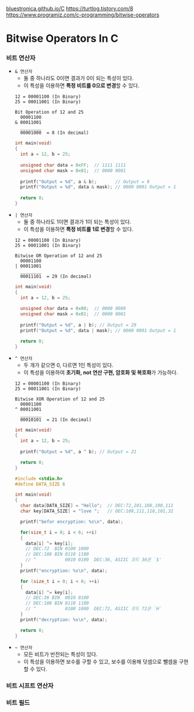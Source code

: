[bluestronica.github.io/C](https://bluestronica.github.io/C)
https://turtlog.tistory.com/8
https://www.programiz.com/c-programming/bitwise-operators

# Bitwise Operators In C


### 비트 연산자
- `& 연산자`
  - 둘 중 하나라도 0이면 결과가 0이 되는 특성이 있다.
  - 이 특성을 이용하면 **특정 비트를 0으로 변경**할 수 있다.
  ```
  12 = 00001100 (In Binary)
  25 = 00011001 (In Binary)

  Bit Operation of 12 and 25
    00001100
  & 00011001
    ________
    00001000  = 8 (In decimal)
  ```
  ```c
  int main(void)
  {
    int a = 12, b = 25;
    
    unsigned char data = 0xFF;  // 1111 1111
    unsigned char mask = 0x01;  // 0000 0001
    
    printf("Output = %d", a & b);       // Output = 8
    printf("Output = %d", data & mask); // 0000 0001 Output = 1
    
    return 0;
  }
  ```
- `| 연산자`
  - 둘 중 하나라도 1이면 결과가 1이 되는 특성이 있다.
  - 이 특성을 이용하면 **특정 비트를 1로 변경**할 수 있다.
  ```
  12 = 00001100 (In Binary)
  25 = 00011001 (In Binary)

  Bitwise OR Operation of 12 and 25
    00001100
  | 00011001
    ________
    00011101  = 29 (In decimal)
  ```
  ```c
  int main(void) 
  {
    int a = 12, b = 25;
    
    unsigned char data = 0x00;  // 0000 0000
    unsigned char mask = 0x01;  // 0000 0001
    
    printf("Output = %d", a | b); // Output = 29
    printf("Output = %d", data | mask); // 0000 0001 Output = 1

    return 0;
  }
  ```
- `^ 연산자`
  - 두 개가 같으면 0, 다르면 1인 특성이 있다.
  - 이 특성을 이용하여 **초기화, not 연산 구현, 암호화 및 복호화**가 가능하다.
  ```
  12 = 00001100 (In Binary)
  25 = 00011001 (In Binary)

  Bitwise XOR Operation of 12 and 25
    00001100
  ^ 00011001
    ________
    00010101  = 21 (In decimal)
  ```
  ```c
  int main(void) 
  {
    int a = 12, b = 25;
    
    printf("Output = %d", a ^ b); // Output = 21

    return 0;
  }
  ```
  ```c
  #include <stdio.h>
  #define DATA_SIZE 6
  
  int main(void)
  {
    char data[DATA_SIZE] = "Hello";  // DEC:72,101,108,108,111
    char key[DATA_SIZE] = "love ";   // DEC:108,111,118,101,32

    printf("befor encryption: %s\n", data);

    for(size_t i = 0; i < 6; ++i)
    {
      data[i] ^= key[i];
      // DEC:72  BIN 0100 1000
      // DEC:108 BIN 0110 1100
      // ^           0010 0100  DEC:36, ASIIC 코드 36은 `$'
    }
    printf("encryption: %s\n", data);

    for (size_t i = 0; i < 6; ++i)
    {
      data[i] ^= key[i];
      // DEC:36 BIN  0010 0100
      // DEC:108 BIN 0110 1100
      // ^           0100 1000  DEC:72, ASIIC 코드 72은 `H`
    }
    printf("decryption: %s\n", data);

    return 0;
  }
  ```
- `~ 연산자`
  - 모든 비트가 반전되는 특성이 있다.
  - 이 특성을 이용하면 보수를 구할 수 있고, 보수를 이용해 덧셈으로 뺄셈을 구현할 수 있다.
  
### 비트 시프트 연산자

### 비트 필드






























